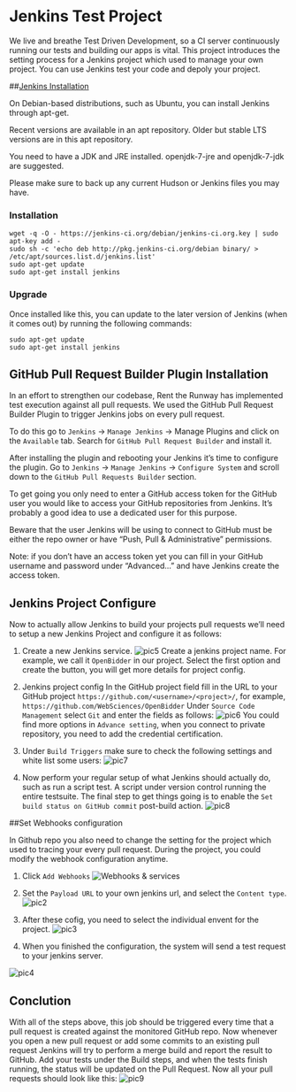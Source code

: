 # Jenkins Test Project

We live and breathe Test Driven Development, so a CI server continuously running our tests and building our apps is vital. This project introduces the setting process for a Jenkins project which used to manage your own project. You can use Jenkins test your code and depoly your project.

##[Jenkins Installation](https://wiki.jenkins-ci.org/display/JENKINS/Installing+Jenkins+on+Ubuntu)

On Debian-based distributions, such as Ubuntu, you can install Jenkins through apt-get. 

Recent versions are available in an apt repository. Older but stable LTS versions are in this apt repository.

You need to have a JDK and JRE installed. openjdk-7-jre and openjdk-7-jdk are suggested.

Please make sure to back up any current Hudson or Jenkins files you may have.

### Installation

```
wget -q -O - https://jenkins-ci.org/debian/jenkins-ci.org.key | sudo apt-key add -
sudo sh -c 'echo deb http://pkg.jenkins-ci.org/debian binary/ > /etc/apt/sources.list.d/jenkins.list'
sudo apt-get update
sudo apt-get install jenkins
```

### Upgrade

Once installed like this, you can update to the later version of Jenkins (when it comes out) by running the following commands:

```
sudo apt-get update
sudo apt-get install jenkins
```

## GitHub Pull Request Builder Plugin Installation

In an effort to strengthen our codebase, Rent the Runway has implemented test execution against all pull requests. We used the GitHub Pull Request Builder Plugin to trigger Jenkins jobs on every pull request.

To do this go to `Jenkins` → `Manage Jenkins` → Manage Plugins and click on the `Available` tab. Search for `GitHub Pull Request Builder` and install it.

After installing the plugin and rebooting your Jenkins it’s time to configure the plugin. Go to `Jenkins` → `Manage Jenkins` → `Configure System` and scroll down to the `GitHub Pull Requests Builder` section.

To get going you only need to enter a GitHub access token for the GitHub user you would like to access your GitHub repositories from Jenkins. It’s probably a good idea to use a dedicated user for this purpose.

Beware that the user Jenkins will be using to connect to GitHub must be either the repo owner or have “Push, Pull & Administrative” permissions.

Note: if you don’t have an access token yet you can fill in your GitHub username and password under “Advanced…” and have Jenkins create the access token.

## Jenkins Project Configure

Now to actually allow Jenkins to build your projects pull requests we’ll need to setup a new Jenkins Project and configure it as follows:

1. Create a new Jenkins service.
![pic5](https://github.com/elviswxy/jenkins-test/blob/test/pics/snapshot5.png)
Create a jenkins project name. For example, we call it `OpenBidder` in our project. Select the first option and create the button, you will get more details for project config.

2. Jenkins project config
In the GitHub project field fill in the URL to your GitHub project `https://github.com/<username>/<project>/`, for example, `https://github.com/WebSciences/OpenBidder`
Under `Source Code Management` select `Git` and enter the fields as follows:
![pic6](https://github.com/elviswxy/jenkins-test/blob/test/pics/snapshot6.png)
You could find more options in `Advance setting`, when you connect to private repository, you need to add the credential certification.

3. Under `Build Triggers` make sure to check the following settings and white list some users:
![pic7](https://github.com/elviswxy/jenkins-test/blob/test/pics/snapshot7.png)

4. Now perform your regular setup of what Jenkins should actually do, such as run a script test. A script under version control running the entire testsuite. The final step to get things going is to enable the `Set build status on GitHub commit` post-build action.
![pic8](https://github.com/elviswxy/jenkins-test/blob/test/pics/snapshot8.png)

##Set Webhooks configuration

In Github repo you also need to change the setting for the project which used to tracing your every pull request. During the project, you could modify the webhook configuration anytime.

1. Click `Add Webhooks`
![Webhooks & services](https://github.com/elviswxy/jenkins-test/blob/master/pics/snapshot1.png)

2. Set the `Payload URL` to your own jenkins url, and select the `Content type`.
![pic2](https://github.com/elviswxy/jenkins-test/blob/master/pics/snapshot2.png)

3. After these cofig, you need to select the individual envent for the project.
![pic3](https://github.com/elviswxy/jenkins-test/blob/master/pics/snapshot4.png)
4. When you finished the configuration, the system will send a test request to your jenkins server.

![pic4](https://github.com/elviswxy/jenkins-test/blob/master/pics/snapshot3.png)

## Conclution
With all of the steps above, this job should be triggered every time that a pull request is created against the monitored GitHub repo. Now whenever you open a new pull request or add some commits to an existing pull request Jenkins will try to perform a merge build and report the result to GitHub. Add your tests under the Build steps, and when the tests finish running, the status will be updated on the Pull Request. Now all your pull requests should look like this:
![pic9](https://github.com/elviswxy/jenkins-test/blob/test/pics/snapshot9.png)

